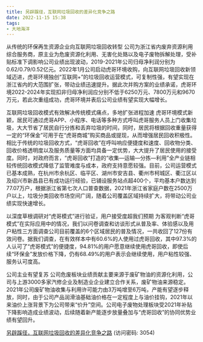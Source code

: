```yaml
---
title: 另辟蹊径，互联网垃圾回收的差异化竞争之路
date: 2022-11-15 15:38
tags:
- 大地海洋
---
```

从传统的环保再生资源企业向互联网垃圾回收转型
公司为浙江省内废弃资源利用综合服务商，原主业为危废资源化利用、无害化处臵以及电子废物拆解处理，受补贴标准下调影响公司业绩出现波动，2019-2021年公司归母净利润分别为0.62/0.79/0.52亿元。2022年1月公司启动虎哥环境收购，向互联网垃圾回收新领域迈进，虎哥环境独创“互联网+”的垃圾回收运营模式，可复制性强，有望实现在浙江省内的大范围扩张，带动业绩迅速提升。据此次并购方案的业绩承诺，虎哥环境2022-2024年实现扣非归母净利润应分别不低于6250万元、7800万元和9670万元，若此次重组成功，虎哥环境并表后公司业绩有望实现大幅增长。
<!-- more -->
互联网垃圾回收模式有效解决传统模式痛点，多地扩张进程加速
虎哥环境模式新颖，居民可通过虎哥APP、小程序、电话等多种方式呼叫虎哥服务人员上门收集垃圾，大大节省了居民自行分拣和丢弃垃圾的时间，同时，居民将根据回收重量获得一定的“环保金”可用于在“虎哥商城”购买商品或提现，从而增强居民回收积极性。相比于传统的垃圾回收方式，“虎哥回收”在呼叫响应便捷度和速度、回收物分类、回收价格透明度以及服务质量等方面均具备一定优势，大大提升了居民使用的接受度。同时，对政府而言，“虎哥回收”打造的“收集—运输—分拣—利用”全产业链相较传统回收模式降低了监管难度与成本，政府支持意愿较强。目前，公司运营模式已基本成熟，在杭州市余杭区、临平区、湖州市安吉县、衢州市柯城区、衢江区以及绍兴市新昌县已有成功运行经验，已铺设服务站点超400个，平均基本户数达到77.07万户，根据浙江省第七次人口普查数据，2021年浙江省家庭户数在2500万户以上，垃圾分类回收市场空间广阔，随着公司覆盖区域持续扩大，将带动公司业绩实现快速增长。

以深度草根调研对“虎哥模式”进行验证，用户接受度超我们预期
为客观判断“虎哥模式”在实际应用中的情况，我们以问卷调查和访谈形式从普及率、体验感以及用户粘性三方面调查公司目前覆盖的6个区域居民的普及情况，一共收回了127份有效问卷。据我们调查，在有效样本中有60.6%的人使用过虎哥回收，其中97.3%的人认可了“虎哥模式”的便捷度，94.81%的用户愿意继续使用虎哥回收，即使后续“环保金”发放价格下降，仍有68.49%的用户表示会继续使用，用户粘性较强、服务认可度高。

公司主业有望复苏
公司危废板块业绩贡献主要来源于废矿物油的资源化利用，公司与上游3000多家汽修企业及制造业企业建立合作关系，废矿物油来源稳定。2021年公司废矿物油收集与利用许可能力由3万吨增至6万吨，产能有望逐步释放，同时，由于公司产品润滑油基础油价格在一定程度上与油价挂钩，2021年以来油价上涨背景下为公司带来“价升”空间。公司电子废物处理板块受2021年补贴下降影响造成业绩波动，后续随着新产能逐步放量叠加与“虎哥回收”的协同优势业绩有望回升。

[另辟蹊径，互联网垃圾回收的差异化竞争之路](https://url12.ctfile.com/f/3948612-723797302-86b1d5?p=3054)
(访问密码: 3054)
